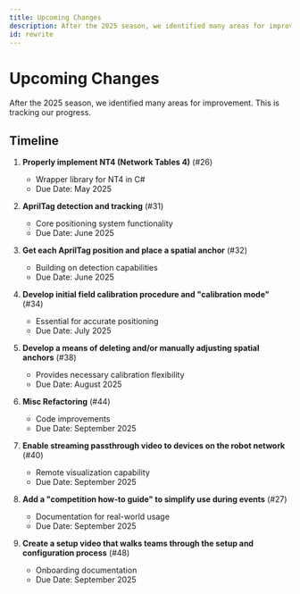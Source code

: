 ```yaml
---
title: Upcoming Changes
description: After the 2025 season, we identified many areas for improvement. This is tracking our progress.
id: rewrite
---
```

# Upcoming Changes
After the 2025 season, we identified many areas for improvement. This is tracking our progress.

## Timeline

1. **Properly implement NT4 (Network Tables 4)** (#26)
    - Wrapper library for NT4 in C#
    - Due Date: May 2025

2. **AprilTag detection and tracking** (#31)
    - Core positioning system functionality
    - Due Date: June 2025

3. **Get each AprilTag position and place a spatial anchor** (#32)
    - Building on detection capabilities
    - Due Date: June 2025

4. **Develop initial field calibration procedure and "calibration mode"** (#34)
    - Essential for accurate positioning
    - Due Date: July 2025

5. **Develop a means of deleting and/or manually adjusting spatial anchors** (#38)
    - Provides necessary calibration flexibility
    - Due Date: August 2025

6. **Misc Refactoring** (#44)
   - Code improvements
   - Due Date: September 2025

7. **Enable streaming passthrough video to devices on the robot network** (#40)
   - Remote visualization capability
   - Due Date: September 2025

8. **Add a "competition how-to guide" to simplify use during events** (#27)
    - Documentation for real-world usage
    - Due Date: September 2025

9. **Create a setup video that walks teams through the setup and configuration process** (#48)
    - Onboarding documentation
    - Due Date: September 2025